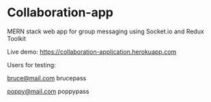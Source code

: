 # Collaboration-app

MERN stack web app for group messaging using Socket.io and Redux Toolkit

Live demo: https://collaboration-application.herokuapp.com

Users for testing:

bruce@mail.com
brucepass

poppy@mail.com
poppypass
